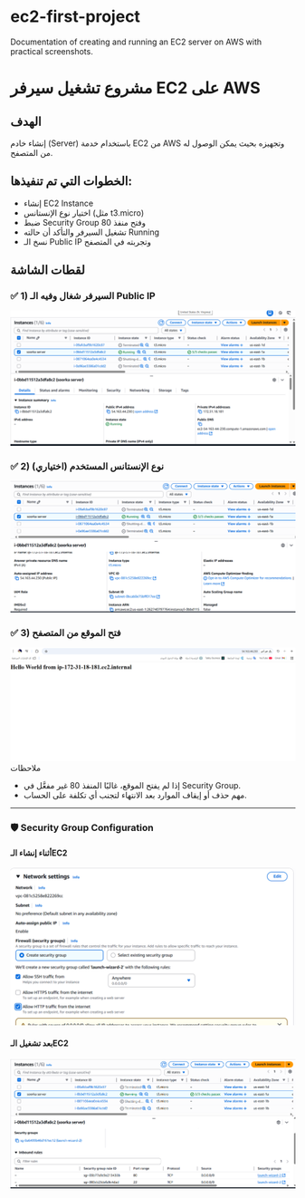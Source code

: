 # ec2-first-project
Documentation of creating and running an EC2 server on AWS with practical screenshots.
# مشروع تشغيل سيرفر EC2 على AWS

## الهدف
إنشاء خادم (Server) باستخدام خدمة EC2 من AWS وتجهيزه بحيث يمكن الوصول له من المتصفح.

## الخطوات التي تم تنفيذها:
- إنشاء EC2 Instance
- اختيار نوع الإنستانس (مثل t3.micro)
- ضبط Security Group وفتح منفذ 80
- تشغيل السيرفر والتأكد أن حالته Running
- نسخ الـ Public IP وتجربته في المتصفح

## لقطات الشاشة

### ✅ 1) السيرفر شغال وفيه الـ Public IP
![EC2 Running](screenshots/my-ec2-instance.png)
### ✅ 2) نوع الإنستانس المستخدم (اختياري)
![Instance Type](screenshots/my-ec2-type.png)
### ✅ 3) فتح الموقع من المتصفح
![Website View](screenshots/my-ec2-website.png)
ملاحظات
- إذا لم يفتح الموقع، غالبًا المنفذ 80 غير مفعَّل في Security Group.
- مهم حذف أو إيقاف الموارد بعد الانتهاء لتجنب أي تكلفة على الحساب.
---

### 🛡️ Security Group Configuration

#### أثناء إنشاء الـEC2
![Security Group During Creation](screenshots/security-group-during-creation.png)

#### بعد تشغيل الـEC2
![Security Group After Running](screenshots/security-group-after-running.png)
